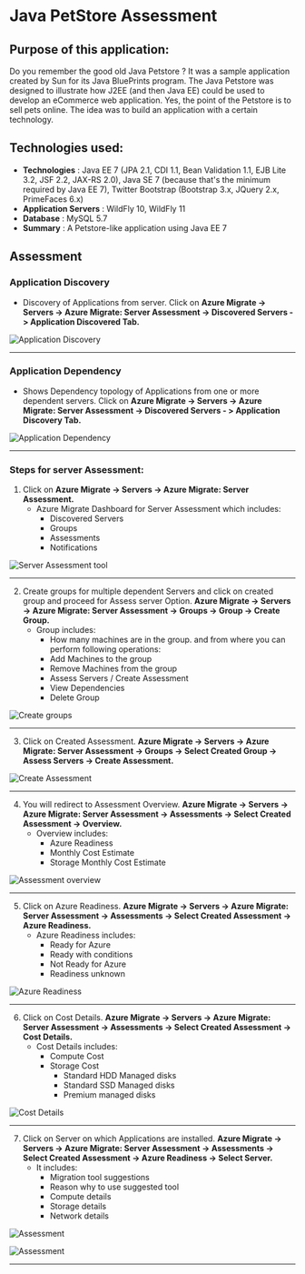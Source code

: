 # Java PetStore Assessment
## Purpose of this application:
Do you remember the good old Java Petstore ? It was a sample application created by Sun for its Java BluePrints program. The Java Petstore was designed to illustrate how J2EE (and then Java EE) could be used to develop an eCommerce web application. Yes, the point of the Petstore is to sell pets online. The idea was to build an application with a certain technology.


## Technologies used:
- **Technologies** : Java EE 7 (JPA 2.1, CDI 1.1, Bean Validation 1.1, EJB Lite 3.2, JSF 2.2, JAX-RS 2.0), Java SE 7 (because that's the minimum required by Java EE 7), Twitter Bootstrap (Bootstrap 3.x, JQuery 2.x, PrimeFaces 6.x)
- **Application Servers** : WildFly 10, WildFly 11
- **Database** : MySQL 5.7
- **Summary** : A Petstore-like application using Java EE 7

## Assessment
### **Application Discovery**
- Discovery of Applications from server. Click on **Azure Migrate -> Servers -> Azure Migrate: Server Assessment -> Discovered Servers - > Application Discovered Tab.**

![Application Discovery](https://github.com/Click2Cloud/Azure-Migrate/blob/master/images/java-petstore/Application%20Discovery.png?raw=true)
****

### Application Dependency
- Shows Dependency topology of Applications from one or more dependent servers. Click on **Azure Migrate -> Servers -> Azure Migrate: Server Assessment -> Discovered Servers - > Application Discovery Tab.**

![Application Dependency](https://github.com/Click2Cloud/Azure-Migrate/blob/master/images/java-petstore/Application%20Dependency.png?raw=true)
****

### Steps for server Assessment:

1. Click on **Azure Migrate -> Servers -> Azure Migrate: Server Assessment.**
    - Azure Migrate Dashboard for Server Assessment which includes:
        - Discovered Servers
        - Groups
        - Assessments
        - Notifications

![Server Assessment tool](https://github.com/Click2Cloud/Azure-Migrate/blob/master/images/java-petstore/Server%20Assessment%20tool.png?raw=true)
****

2. Create groups for multiple dependent Servers and click on created group and proceed for Assess server Option.
**Azure Migrate -> Servers -> Azure Migrate: Server Assessment -> Groups -> Group -> Create Group.**
    - Group includes: 
        - How many machines are in the group. and from where you can perform following operations:
        - Add Machines to the group
        - Remove Machines from the group
        - Assess Servers / Create Assessment
        - View Dependencies
        - Delete Group

![Create groups](https://github.com/Click2Cloud/Azure-Migrate/blob/master/images/java-petstore/Create%20group%20for%20multiple%20dependent%20servers%20and%20click%20on%20same.png?raw=true)
****

3. Click on Created Assessment.
**Azure Migrate -> Servers -> Azure Migrate: Server Assessment -> Groups -> Select Created Group -> Assess Servers -> Create Assessment.**

![Create Assessment](https://github.com/Click2Cloud/Azure-Migrate/blob/master/images/java-petstore/assess%20servers%20and%20create%20assessment.png?raw=true)
****

4. You will redirect to Assessment Overview.
**Azure Migrate -> Servers -> Azure Migrate: Server Assessment -> Assessments -> Select Created Assessment -> Overview.**
    - Overview includes:
        - Azure Readiness
        - Monthly Cost Estimate
        - Storage Monthly Cost Estimate

![Assessment overview](https://github.com/Click2Cloud/Azure-Migrate/blob/master/images/java-petstore/assessment%20overview.png?raw=true)
****

5. Click on Azure Readiness.
**Azure Migrate -> Servers -> Azure Migrate: Server Assessment -> Assessments -> Select Created Assessment -> Azure Readiness.**
    - Azure Readiness includes:
        - Ready for Azure
        - Ready with conditions
        - Not Ready for Azure
        - Readiness unknown

![Azure Readiness](https://github.com/Click2Cloud/Azure-Migrate/blob/master/images/java-petstore/Azure%20readiness.png?raw=true)
****

6. Click on Cost Details.
**Azure Migrate -> Servers -> Azure Migrate: Server Assessment -> Assessments -> Select Created Assessment -> Cost Details.**
    - Cost Details includes:
        - Compute Cost
        - Storage Cost
            - Standard HDD Managed disks
            - Standard SSD Managed disks
            - Premium managed disks

![Cost Details](https://github.com/Click2Cloud/Azure-Migrate/blob/master/images/java-petstore/Cost%20Details.png?raw=true)
****

7. Click on Server on which Applications are installed.
**Azure Migrate -> Servers -> Azure Migrate: Server Assessment -> Assessments -> Select Created Assessment -> Azure Readiness -> Select Server.**
    - It includes:
        - Migration tool suggestions
        - Reason why to use suggested tool
        - Compute details
        - Storage details
        - Network details


![Assessment](https://github.com/Click2Cloud/Azure-Migrate/blob/master/images/java-petstore/Petstore%20App%20Assessment%20with%20migration%20tool%20suggestion%20and%20Reason.png?raw=true)

![Assessment](https://github.com/Click2Cloud/Azure-Migrate/blob/master/images/java-petstore/Petstore%20App%20Assessment%20with%20migration%20tool%20suggestion%20and%20Reason%202.png?raw=true)
****